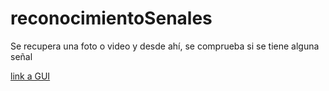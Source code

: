 # reconocimientoSenales

Se recupera una foto o video y desde ahí, se comprueba si se tiene alguna señal

[link a GUI](GUI.py)
